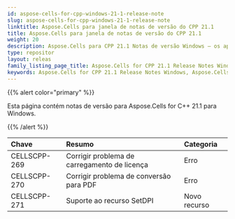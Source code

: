 ```yaml
---
id: aspose-cells-for-cpp-windows-21-1-release-note
slug: aspose-cells-for-cpp-windows-21-1-release-note
linktitle: Aspose.Cells para janela de notas de versão do CPP 21.1
title: Aspose.Cells para janela de notas de versão do CPP 21.1
weight: 20
description: Aspose.Cells para CPP 21.1 Notas de versão Windows – os aprimoramentos mais recentes, novos recursos e correções
type: repositor
layout: releas
family_listing_page_title: Aspose.Cells for CPP 21.1 Release Notes Window
keywords: Aspose.Cells for CPP 21.1 Release Notes Windows, Aspose.Cells for CPP 21.1 Windows updates and fixe
---
```

{{% alert color="primary" %}}

Esta página contém notas de versão para Aspose.Cells for C++ 21.1 para Windows.

{{% /alert %}}

|**Chave**|**Resumo**|**Categoria**|
| :- | :- | :- |
|CELLSCPP-269| Corrigir problema de carregamento de licença|Erro|
|CELLSCPP-270| Corrigir problema de conversão para PDF|Erro|
|CELLSCPP-271|Suporte ao recurso SetDPI|Novo recurso|
